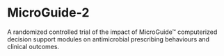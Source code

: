 # MicroGuide-2
A randomized controlled trial of the impact of MicroGuide™ computerized decision support modules on antimicrobial prescribing behaviours and clinical outcomes.
